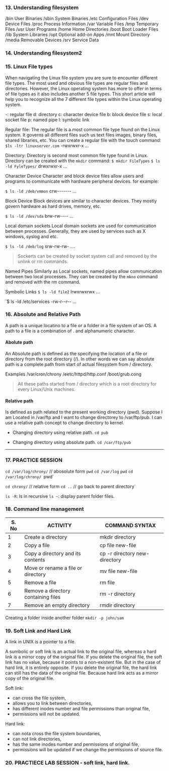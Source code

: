### 13. Understanding filesystem
/bin		User Binaries
/sbin		System Binaries
/etc		Configuration Files
/dev		Device Files
/proc		Process Information
/var		Variable Files
/tmp		Temporary Files
/usr		User Programs
/home		Home Directories
/boot		Boot Loader Files
/lib		System Libraries
/opt		Optional add-on Apps
/mnt		Mount Directory
/media	Removable Devices
/srv		Service Data

### 14. Understanding filesystem2
### 15. Linux File types

When navigating the Linux file system you are sure to encounter different file types.
The most used and obvious file types are regular files and directories.
However, the Linux operating system has more to offer in terms of file types as it also includes another 5 file types. This short article will help you to recognize all the 7 different file types within the Linux operating system.

-: regular file
d: directory
c: character device file
b: block device file
s: local socket file
p: named pipe
l: symbolic link

Regular file:
The regular file is a most common file type found on the Linux system. It governs all different files such us text files images, binary files, shared libraries, etc. You can create a regular file with the touch command:
`$ls -ltr linuxserver.com`
-rwxrwxr-x ...

Directory:
Directory is second most common file type found in Linux. Directory can be created with the `mkdir` command:
`$ mkdir FileTypes`
`$ ls -ld FyleTypes/`
drwxrwxr-x ...

Character Device
Character and block device files allow users and programs to communicate with hardware peripheral devices. for example:

`$ ls -ld /deb/vmmon`
crw------- ...

Block Device
Block devices are similar to character devices. They mostly govern hardware as hard drives, memory, etc.

`$ ls -ld /dev/sda`
brw-rw---- ...

Local domain sockets
Local domain sockets are used for communication between processes. Generally, they are used by services such as X windows, syslog and etc.

`$ ls -ld /deb/log`
srw-rw-rw- ....
> Sockerts can be created by socket system call and removed by the unlink or rm commands.

Named Pipes
Similarly as Local sockets, named pipes allow communication between two local processes. They can be created by the `mkno` command and removed with the rm command.


Symbolic Links
`$ ls -ld file2`
lrwxrwxrwx ...

`$ ls -ld /etc/services
-rw-r--r-- ...


### 16. Absolute and Relative Path
A path is a unique locatino to a file or a folder in a file system of an OS. A path to a file is a combination of . and alphanumeric character.

#### Abolute path
An Absolute path is defined as the specifying the location of a file or directory from the root directory (/). In other words we can say absolute path is a complete path from start of actual filesystem from / directory.

Examples
/var/cron/chrony
/eetc/httpd/http.conf
/boot/grub.cong
> All these paths started from / directory which is a root directory for every Linux/Unix machines.

#### Relative path
Is defined as path related to the present working directory (pwd). Suppose I am Located in /var/ftp and I want to change directorey to /var/ftp/pub. I can use a relative path concept to change directory to kernel.

- Changing directory using relative path.
`cd pub`

- Changing directory using absolute path.
`cd /car/ftp/pub`


---
### 17. PRACTICE SESSION
`cd /var/log/chrony/`	// abosolute form
`pwd`
`cd /var/log`
`pwd`
`cd /var/log/chrony/
`pwd`

`cd chrony/` // relative form
`cd ..`		// go back to parent directory`

`ls -R`: ls in recursive
`ls ~`: display parent folder files.


### 18. Command line management
| S. No | ACTIVITY | COMMAND SYNTAX|
|---|---|---|
| 1 | Create a directory | mkdir directory |
| 2 | Copy a file | cp file new-file |
| 3 | Copy a directory and its contents | cp -r directory new-directory |
| 4 | Move or rename a file or directory | mv file new-file |
| 5 | Remove a file | rm file |
| 6 | Remove a directory containing files | rm -r directory |
| 7 | Remove an empty directory | rmdir directory |

Creating a folder inside another folder
`mkdir -p john/sam`

### 19. Soft Link and Hard Link
A link in UNIX is a pointer to a file.

A sumbolic or soft link is an actual link to the original file, whereas a hard link is a mirror copy of the original file. If you delete the original file, the soft link has no value, because it  points to a non-existent file.  But in the case of hard link, it is entirely opposite. If you delete the original file, the hard link can still has the data of the original file. Because hard link acts as a mirror copy of the original file.

Soft link:
- can cross the file system,
- allows you to link between directories, 
- has different inodes number and file permissions than original file, 
- permissions will not be updated.

Hard link:
- can nota cross the file system boundaries, 
- can not link directories, 
- has the same inodes number and permissions of original file, 
- permissions will be updated if we change the permissions of source file.

### 20. PRACTIECE LAB SESSION - soft link, hard link.

